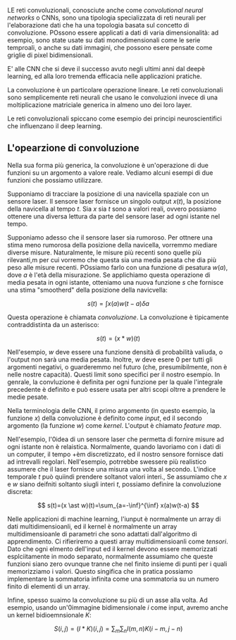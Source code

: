 LE reti convoluzionali, conosciute anche come *convolutional neural networks* o CNNs, sono una tipologia specializzata di reti neurali per l'elaborazione dati che ha una topologia basata sul concetto di convoluzione. POssono essere applicati a dati di varia dimensionalità: ad esempio, sono state usate su dati monodimensionali come le serie temproali, o anche su dati immagini, che possono esere pensate come griglie di pixel bidimensionali.

E' alle CNN che si deve il successo avuto negli ultimi anni dal deepè learning, ed alla loro tremenda efficacia nelle applicazioni pratiche. 

La convoluzione è un particolare operazione lineare. Le reti convoluzionali sono semplicemente reti neurali che usano le convoluzioni invece di una moltiplicazione matriciale generica in almeno uno dei loro layer.

Le reti convoluzionali spiccano come esempio dei principi neuroscientifici che influenzano il deep learning. 

## L'opearzione di convoluzione

Nella sua forma più generica, la convoluzione è un'operazione di due funzioni su un argomento a valore reale. Vediamo alcuni esempi di due funzioni che possiamo utilizzare.

Supponiamo di tracciare la posizione di una navicella spaziale con un sensore laser. Il sensore laser fornisce un singolo output $x(t)$, la posizione della navicella al tempo $t$. Sia $x$ sia $t$ sono a valori reali, ovvero possiamo ottenere una diversa lettura da parte del sensore laser ad ogni istante nel tempo.

Supponiamo adesso che il sensore laser sia rumoroso. Per ottnere una stima meno rumorosa della posizione della navicella, vorremmo mediare diverse misure. Naturalmente, le misure più recenti sono quelle più rilevanti,m  per cui vorremo che questa sia una media pesata che dia più peso alle misure recenti. POssiamo farlo con una funzione di pesatura $w(a)$, dove $a$ è l'età della misurazione. Se applichiamo questa operazione di media pesata in ogni istante, otteniamo una nuova funzione $s$ che fornisce una stima "smootherd" della posizione della navicvella:

$$
s(t) = \int x(a) w(t-a) \delta a
$$

Questa operazione è chiamata *convoluzione*. La convoluzione è tipicamente contraddistinta da un asterisco:

$$
s(t) = (x \ast w)(t)
$$

Nell'esempio, $w$ deve essere una funzione densità di probabilità valiuda, o l'output non sarà una media pesata. Inoltre, $w$ deve esere $0$ per tutti gli argomenti negativi, o guarderemmo nel futuro (che, presumibilmente, non è nelle nostre capacità). Questi limit sono specifici per il nostro esempio. In genrale, la convluzione è definita per ogni funzione per la quale l'integrale precedente è definito e può essere usata per altri scopi oltrre a prendere le medie pesate.

Nella terminologia delle CNN, il primo argomento (in questo esempio, la funzione $x$) della convoluzione è definito come *input*, ed il secondo argomento (la funzione $w$) come *kernel*. L'output è chiamato *feature map*.

Nell'esempio, l'0idea di un sensore laser che permetta di fornire misure ad ogni istante non è relaistica. Normalmente, quando lavoriamo con i dati di un computer, il tempo +èm discretizzato, ed il nostro sensore fornisce dati ad intrevalli regolari. Nell'esempio, potrrebbe swessere più realistico assumere che il laser fornisce una misura una volta al secondo. L'indice temporale $t$ può quiindi prendere soltanot valori interi., Se assumiamo che $x$ e $w$ siano deifniti soltanto siugli interi $t$, possiamo definire la convoluzione discreta:

$$
s(t)=(x \ast w)(t)=\sum_{a=-\inf}^{\inf} x(a)w(t-a) 
$$

Nelle applicazioni di machine learning, l'iunput è normalmente un array di dati multidimensioanli, ed il kernel è normalmente un array multidimensioanle di parametri che sono adattati dall'algoritmo di apprendimento. Ci rifieriremo a questi array multidimensioanli come *tensori*. Dato che ogni elmento dell'input ed il kernel devono essere memorizzati esplciitamente in modo separato, normalmente assumiamo che queste funzioni siano zero ovunque tranne che nel finito insieme di punti per i quali memorizziamo i valori. Questo singifica che in pratica possiamo implementare la sommatoria infinita come una sommatoria su un numero finito di elementi di un array.

Infine, spesso suaimo la convoluzione su più di un asse alla volta. Ad esempio, usando un'0immagine bidimensionale $i$ come input, avremo anche un kernel bidioemnsionale $K$:

$$
S(i,j) = (I\ast K)(i, j)=\sum_m \sum_n I(m, n) K(i-m, j-n)
$$
